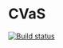 # CVaS

[![Build status](https://ci.appveyor.com/api/projects/status/py96qgcmybjw3cwo?svg=true)](https://ci.appveyor.com/project/adamjez/cvas)

